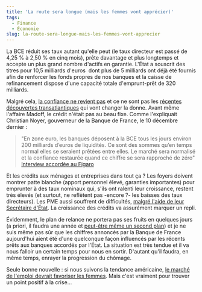 ```yaml
---
title: 'La route sera longue (mais les femmes vont apprécier)'
tags:
  - Finance
  - Économie
slug: la-route-sera-longue-mais-les-femmes-vont-apprecier
---
```


La BCE réduit ses taux autant qu'elle peut (le taux directeur est passé de 4,25
% à 2,50 % en cinq mois), prête davantage et plus longtemps et accepte un plus
grand nombre d'actifs en garantie. L'État a souscrit des titres pour 10,5
milliards d'euros  dont plus de 5 milliards ont déjà été fournis afin de
renforcer les fonds propres de nos banques et la caisse de refinancement dispose
d'une capacité totale d'emprunt-prêt de 320 milliards.

Malgré cela,
[la confiance ne revient pas](http://www.agefi.fr/articles/la-defiance-persiste-entre-les-banques-indique-la-bce-1057818.html)
et ce ne sont pas les
[récentes découvertes transatlantiques](http://tempsreel.nouvelobs.com/?xtmc=madoff&xtcr=4)
qui vont changer la donne. Avant même l'affaire Madoff, le crédit n'était pas au
beau fixe. Comme l'expliquait Christian Noyer, gouverneur de la Banque de
France, le 10 décembre dernier&nbsp;:

> "En zone euro, les banques déposent à la BCE tous les jours environ 200
> milliards d’euros de liquidités. Ce sont des sommes qu’en temps normal elles
> se seraient prêtées entre elles. Le marché sera normalisé et la confiance
> restaurée quand ce chiffre se sera rapproché de zéro"  
> [Interview accordée au Figaro](http://www.lefigaro.fr/economie/2008/12/10/04001-20081210ARTFIG00545-les-banques-francaises-sont-solides-.php)

Et les crédits aux ménages et entreprises dans tout ça&nbsp;? Les foyers doivent
montrer patte blanche (apport personnel élevé, garanties importantes) pour
emprunter à des taux nominaux qui, s'ils ont ralenti leur croissance, restent
très élevés (et surtout, ne reflètent pas -encore&nbsp;?- les baisses des taux
directeurs). Les PME aussi souffrent de difficultés,
[malgré l'aide de leur Secrétaire d'État](http://tempsreel.nouvelobs.com/). La
croissance des crédits va assurément marquer un repli.

Évidemment, le plan de relance ne portera pas ses fruits en quelques jours (a
priori, il faudra une année et
[peut-être même un second plan](http://www.lefigaro.fr/politique/2008/12/17/01002-20081217ARTFIG00050-la-relance-unique-priorite-de-l-elysee-en-.php))
et je ne suis même pas sûr que les chiffres annoncés par la Banque de France
aujourd'hui aient été d'une quelconque façon influencés par les récents prêts
aux banques accordés par l'État. La situation est très tendue et il va nous
falloir un certain temps pour nous en sortir. D'autant qu'il faudra, en même
temps, enrayer la progression du chômage.

Seule bonne nouvelle&nbsp;: si nous suivons la tendance américaine,
[le marché de l'emploi devrait favoriser les femmes](http://www.antagoniste.net/2008/12/16/la-recession-a-t-elle-un-sexe/).
Mais c'est vraiment pour trouver un point positif à la crise…
